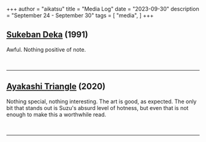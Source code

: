 +++
author = "aikatsu"
title = "Media Log"
date = "2023-09-30"
description = "September 24 - September 30"
tags = [
    "media",
]
+++

## [Sukeban Deka](https://anidb.net/anime/2333) (1991)

Awful. Nothing positive of note.

<br>

---

## [Ayakashi Triangle](https://www.mangaupdates.com/series/gbnfccj/ayakashi-triangle) (2020)

Nothing special, nothing interesting. The art is good, as expected. The only bit that stands out is Suzu's absurd level of hotness, but even that is not enough to make this a worthwhile read.

<br>

---

<br>





